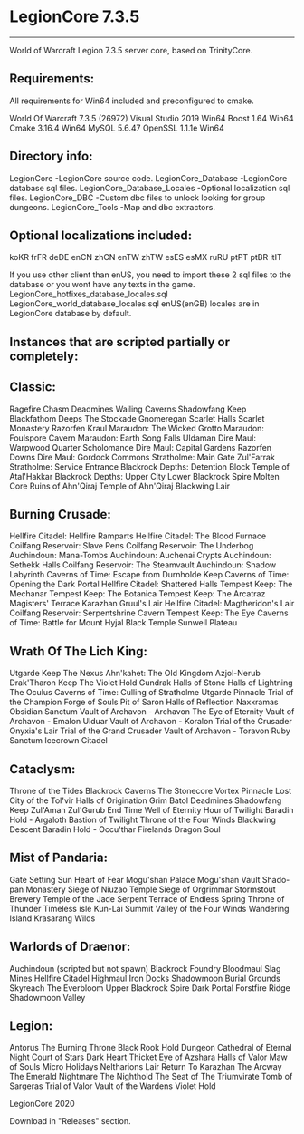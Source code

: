 # LegionCore 7.3.5
----------------
World of Warcraft Legion 7.3.5 server core, based on TrinityCore.




Requirements:
-------------
All requirements for Win64 included and preconfigured to cmake.

World Of Warcraft 7.3.5 (26972)
Visual Studio 2019 Win64
Boost 1.64 Win64
Cmake 3.16.4 Win64
MySQL 5.6.47
OpenSSL 1.1.1e Win64




Directory info:
---------------
LegionCore                  -LegionCore source code.
LegionCore_Database         -LegionCore database sql files.
LegionCore_Database_Locales -Optional localization sql files.
LegionCore_DBC              -Custom dbc files to unlock looking for group dungeons.
LegionCore_Tools            -Map and dbc extractors.




Optional localizations included:
--------------------------------
koKR
frFR
deDE
enCN
zhCN
enTW
zhTW
esES
esMX
ruRU
ptPT
ptBR
itIT

If you use other client than enUS, you need to import these 2 sql files to the database
or you wont have any texts in the game.
LegionCore_hotfixes_database_locales.sql
LegionCore_world_database_locales.sql
enUS(enGB) locales are in LegionCore database by default.




Instances that are scripted partially or completely:
----------------------------------------------------
Classic:
-
Ragefire Chasm
Deadmines
Wailing Caverns
Shadowfang Keep
Blackfathom Deeps
The Stockade
Gnomeregan
Scarlet Halls
Scarlet Monastery
Razorfen Kraul
Maraudon: The Wicked Grotto
Maraudon: Foulspore Cavern
Maraudon: Earth Song Falls
Uldaman
Dire Maul: Warpwood Quarter
Scholomance
Dire Maul: Capital Gardens
Razorfen Downs
Dire Maul: Gordock Commons
Stratholme: Main Gate
Zul'Farrak
Stratholme: Service Entrance
Blackrock Depths: Detention Block
Temple of Atal'Hakkar
Blackrock Depths: Upper City
Lower Blackrock Spire
Molten Core
Ruins of Ahn'Qiraj
Temple of Ahn'Qiraj
Blackwing Lair

 
Burning Crusade:
-
Hellfire Citadel: Hellfire Ramparts
Hellfire Citadel: The Blood Furnace
Coilfang Reservoir: Slave Pens
Coilfang Reservoir: The Underbog
Auchindoun: Mana-Tombs
Auchindoun: Auchenai Crypts
Auchindoun: Sethekk Halls
Coilfang Reservoir: The Steamvault
Auchindoun: Shadow Labyrinth
Caverns of Time: Escape from Durnholde Keep
Caverns of Time: Opening the Dark Portal
Hellfire Citadel: Shattered Halls
Tempest Keep: The Mechanar
Tempest Keep: The Botanica
Tempest Keep: The Arcatraz
Magisters' Terrace
Karazhan
Gruul's Lair
Hellfire Citadel: Magtheridon's Lair
Coilfang Reservoir: Serpentshrine Cavern
Tempest Keep: The Eye
Caverns of Time: Battle for Mount Hyjal
Black Temple
Sunwell Plateau
 
 
Wrath Of The Lich King:
-
Utgarde Keep
The Nexus
Ahn'kahet: The Old Kingdom
Azjol-Nerub
Drak'Tharon Keep
The Violet Hold
Gundrak
Halls of Stone
Halls of Lightning
The Oculus
Caverns of Time: Culling of Stratholme
Utgarde Pinnacle
Trial of the Champion
Forge of Souls
Pit of Saron
Halls of Reflection
Naxxramas
Obsidian Sanctum
Vault of Archavon - Archavon
The Eye of Eternity
Vault of Archavon - Emalon
Ulduar
Vault of Archavon - Koralon
Trial of the Crusader
Onyxia's Lair
Trial of the Grand Crusader
Vault of Archavon - Toravon
Ruby Sanctum
Icecrown Citadel
 
 
Cataclysm:
-
Throne of the Tides
Blackrock Caverns
The Stonecore
Vortex Pinnacle
Lost City of the Tol'vir
Halls of Origination
Grim Batol
Deadmines
Shadowfang Keep
Zul'Aman
Zul'Gurub
End Time
Well of Eternity
Hour of Twilight
Baradin Hold - Argaloth
Bastion of Twilight
Throne of the Four Winds
Blackwing Descent
Baradin Hold - Occu'thar
Firelands
Dragon Soul


Mist of Pandaria:
-
Gate Setting Sun
Heart of Fear
Mogu'shan Palace
Mogu'shan Vault
Shado-pan Monastery
Siege of Niuzao Temple
Siege of Orgrimmar
Stormstout Brewery
Temple of the Jade Serpent
Terrace of Endless Spring
Throne of Thunder
Timeless isle
Kun-Lai Summit
Valley of the Four Winds
Wandering Island
Krasarang Wilds


Warlords of Draenor:
-
Auchindoun (scripted but not spawn)
Blackrock Foundry
Bloodmaul Slag Mines
Hellfire Citadel
Highmaul
Iron Docks
Shadowmoon Burial Grounds
Skyreach
The Everbloom
Upper Blackrock Spire
Dark Portal
Forstfire Ridge
Shadowmoon Valley


Legion:
-
Antorus The Burning Throne
Black Rook Hold Dungeon
Cathedral of Eternal Night
Court of Stars
Dark Heart Thicket
Eye of Azshara
Halls of Valor
Maw of Souls
Micro Holidays
Neltharions Lair
Return To Karazhan
The Arcway
The Emerald Nightmare
The Nighthold
The Seat of The Triumvirate
Tomb of Sargeras
Trial of Valor
Vault of the Wardens
Violet Hold




LegionCore 2020

Download in "Releases" section.
